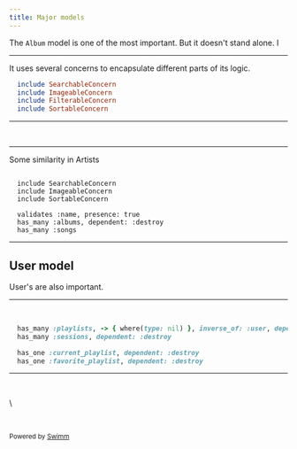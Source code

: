 ```yaml
---
title: Major models
---
```

The <SwmToken path="/app/models/album.rb" pos="4:2:2" line-data="class Album &lt; ApplicationRecord # head model">`Album`</SwmToken> model is one of the most important. But it doesn't stand alone.  I

<SwmSnippet path="/app/models/album.rb" line="7">

---

It uses several concerns to encapsulate different parts of its logic.

```ruby
  include SearchableConcern
  include ImageableConcern
  include FilterableConcern
  include SortableConcern
```

---

</SwmSnippet>

&nbsp;

<SwmSnippet path="app/models/artist.rb" line="6">

---

Some similarity in Artists

```

  include SearchableConcern
  include ImageableConcern
  include SortableConcern

  validates :name, presence: true
  has_many :albums, dependent: :destroy
  has_many :songs

```

---

</SwmSnippet>

## User model

User's are also important.

<SwmSnippet path="/app/models/user.rb" line="24">

---

&nbsp;

```ruby
  has_many :playlists, -> { where(type: nil) }, inverse_of: :user, dependent: :destroy
  has_many :sessions, dependent: :destroy

  has_one :current_playlist, dependent: :destroy
  has_one :favorite_playlist, dependent: :destroy
```

---

</SwmSnippet>

&nbsp;

\\

&nbsp;

<SwmMeta version="3.0.0" repo-id="Z2l0aHViJTNBJTNBYmMtdGVzdCUzQSUzQXRlc3Qtb3JnLTEyOTM3NzI=" repo-name="bc-test"><sup>Powered by [Swimm](https://app.swimm.io/)</sup></SwmMeta>
